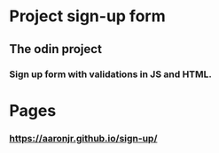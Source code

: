# Project sign-up form
## The odin project

### Sign up form with validations in JS and HTML. 

# Pages
### https://aaronjr.github.io/sign-up/